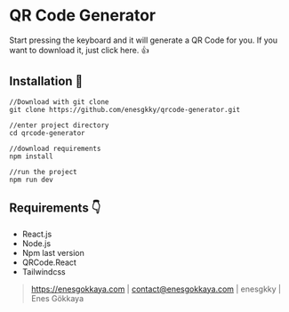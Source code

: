 # QR Code Generator

Start pressing the keyboard and it will generate a QR Code for you. If you want to download it, just click here. 👍


## Installation 💖


```
//Download with git clone
git clone https://github.com/enesgkky/qrcode-generator.git

//enter project directory
cd qrcode-generator

//download requirements
npm install

//run the project
npm run dev
```

## Requirements 👇

- React.js
- Node.js
- Npm last version
- QRCode.React
- Tailwindcss



>https://enesgokkaya.com | contact@enesgokkaya.com | enesgkky | Enes Gökkaya
